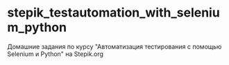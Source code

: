 # stepik_testautomation_with_selenium_python
Домашние задания по курсу "Автоматизация тестирования с помощью Selenium и Python" на Stepik.org
